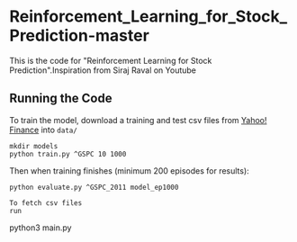# Reinforcement_Learning_for_Stock_Prediction-master
This is the code for "Reinforcement Learning for Stock Prediction".Inspiration from Siraj Raval on Youtube
## Running the Code

To train the model, download a training and test csv files from [Yahoo! Finance](https://ca.finance.yahoo.com/quote/%5EGSPC/history?p=%5EGSPC) into `data/`
```
mkdir models
python train.py ^GSPC 10 1000
```

Then when training finishes (minimum 200 episodes for results):
```
python evaluate.py ^GSPC_2011 model_ep1000

To fetch csv files
run 
```
python3 main.py
```
